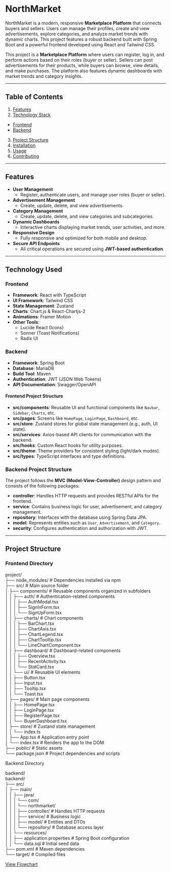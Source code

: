 # **NorthMarket**

NorthMarket is a modern, responsive **Marketplace Platform** that connects buyers and sellers. Users can manage their profiles, create and view advertisements, explore categories, and analyze market trends with dynamic charts. This project features a robust backend built with Spring Boot and a powerful frontend developed using React and Tailwind CSS.

This project is a **Marketplace Platform** where users can register, log in, and perform actions based on their roles (buyer or seller). Sellers can post advertisements for their products, while buyers can browse, view details, and make purchases. The platform also features dynamic dashboards with market trends and category insights.

---

## **Table of Contents**

1. [Features](#features)
2. [Technology Stack](#technology-used)

- [Frontend](#frontend)
- [Backend](#backend)

3. [Project Structure](#project-structure)
4. [Installation](#installation)
5. [Usage](#usage)
6. [Contributing](#contributing)

---

## Features

- **User Management**
  - Register, authenticate users, and manage user roles (buyer or seller).
- **Advertisement Management**
  - Create, update, delete, and view advertisements.
- **Category Management**
  - Create, update, delete, and view categories and subcategories.
- **Dynamic Dashboards**
  - Interactive charts displaying market trends, user activities, and more.
- **Responsive Design**
  - Fully responsive and optimized for both mobile and desktop.
- **Secure API Endpoints**
  - All critical operations are secured using **JWT-based authentication**.

---

## **Technology Used**

### **Frontend**

- **Framework**: React with TypeScript
- **UI Framework**: Tailwind CSS
- **State Management**: Zustand
- **Charts**: Chart.js & React-Chartjs-2
- **Animations**: Framer Motion
- **Other Tools**:
  - Lucide React (Icons)
  - Sonner (Toast Notifications)
  - Radix UI

### **Backend**

- **Framework**: Spring Boot
- **Database**: MariaDB
- **Build Tool**: Maven
- **Authentication**: JWT (JSON Web Tokens)
- **API Documentation**: Swagger/OpenAPI

#### **Frontend Project Structure**

- **src/components**: Reusable UI and functional components like `Navbar`, `Sidebar`, `Charts`, etc.
- **src/pages**: Screens like `HomePage`, `LoginPage`, `Dashboard`, etc.
- **src/store**: Zustand stores for global state management (e.g., auth, UI state).
- **src/services**: Axios-based API clients for communication with the backend.
- **src/hooks**: Custom React hooks for utility purposes.
- **src/theme**: Theme providers for consistent styling (light/dark modes).
- **src/types**: TypeScript interfaces and type definitions.

### Backend Project Structure

The project follows the **MVC (Model-View-Controller)** design pattern and consists of the following packages:

- **controller**: Handles HTTP requests and provides RESTful APIs for the frontend.
- **service**: Contains business logic for user, advertisement, and category management.
- **repository**: Interfaces with the database using Spring Data JPA.
- **model**: Represents entities such as `User`, `Advertisement`, and `Category`.
- **security**: Configures authentication and authorization with JWT.

---

## **Project Structure**

### **Frontend Directory**

project/  
├── node_modules/ # Dependencies installed via npm  
├── src/ # Main source folder  
│ ├── components/ # Reusable components organized in subfolders  
│ │ ├── auth/ # Authentication-related components  
│ │ │ ├── AuthModal.tsx  
│ │ │ ├── SignInForm.tsx  
│ │ │ └── SignUpForm.tsx  
│ │ ├── charts/ # Chart components  
│ │ │ ├── BarChart.tsx  
│ │ │ ├── ChartAxis.tsx  
│ │ │ ├── ChartLegend.tsx  
│ │ │ ├── ChartTooltip.tsx  
│ │ │ └── LineChartComponent.tsx  
│ │ ├── dashboard/ # Dashboard-related components  
│ │ │ ├── Overview.tsx  
│ │ │ ├── RecentActivity.tsx  
│ │ │ └── StatCard.tsx  
│ │ └── ui/ # Reusable UI elements  
│ │ ├── Button.tsx  
│ │ ├── Input.tsx  
│ │ ├── Tooltip.tsx  
│ │ └── Toast.tsx  
│ ├── pages/ # Main page components  
│ │ ├── HomePage.tsx  
│ │ ├── LoginPage.tsx  
│ │ ├── RegisterPage.tsx  
│ │ └── BuyerDashboard.tsx  
│ ├── store/ # Zustand state management  
│ │ └── index.ts  
│ ├── App.tsx # Application entry point  
│ └── index.tsx # Renders the app to the DOM  
├── public/ # Static assets  
└── package.json # Project dependencies and scripts

Backend Directory

backend/  
backend/  
├── src/  
│ ├── main/  
│ │ ├── java/  
│ │ │ └── com/  
│ │ │ └── northmarket/  
│ │ │ ├── controller/ # Handles HTTP requests  
│ │ │ ├── service/ # Business logic  
│ │ │ ├── model/ # Entities and DTOs  
│ │ │ └── repository/ # Database access layer  
│ │ └── resources/  
│ │ ├── application.properties # Spring Boot configuration  
│ │ └── data.sql # Initial seed data  
├── pom.xml # Maven dependencies  
└── target/ # Compiled files

[View Flowchart](src/main/resources/Flowchart.svg)
